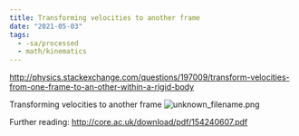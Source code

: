 ```yaml
---
title: Transforming velocities to another frame
date: "2021-05-03"
tags:
  - -sa/processed
  - math/kinematics
---
```


<http://physics.stackexchange.com/questions/197009/transform-velocities-from-one-frame-to-an-other-within-a-rigid-body>

Transforming velocities to another frame
![unknown_filename.png](./_resources/Transforming_velocities_to_another_frame.resources/unknown_filename.png)

Further reading: <http://core.ac.uk/download/pdf/154240607.pdf>

